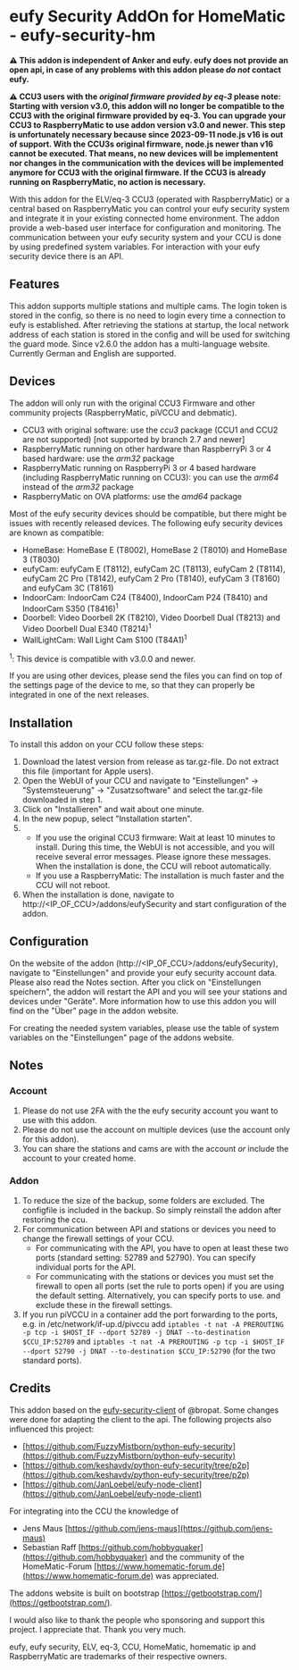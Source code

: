 # eufy Security AddOn for HomeMatic - eufy-security-hm
**:warning: This addon is independent of Anker and eufy. eufy does not provide an open api, in case of any problems with this addon please *do not* contact eufy.**

**:warning: CCU3 users with the *original firmware provided by eq-3* please note: Starting with version v3.0, this addon will no longer be compatible to the CCU3 with the original firmware provided by eq-3. You can upgrade your CCU3 to RaspberryMatic to use addon version v3.0 and newer. This step is unfortunately necessary because since 2023-09-11 node.js v16 is out of support. With the CCU3s original firmware, node.js newer than v16 cannot be executed. That means, no new devices will be implementent nor changes in the communication with the devices will be implemented anymore for CCU3 with the original firmware. If the CCU3 is already running on RaspberryMatic, no action is necessary.**

With this addon for the ELV/eq-3 CCU3 (operated with RaspberryMatic) or a central based on RaspberryMatic you can control your eufy security system and integrate it in your existing connected home environment. The addon provide a web-based user interface for configuration and monitoring. The communication between your eufy security system and your CCU is done by using predefined system variables. For interaction with your eufy security device there is an API.

## Features
This addon supports multiple stations and multiple cams. The login token is stored in the config, so there is no need to login every time a connection to eufy is established. After retrieving the stations at startup, the local network address of each station is stored in the config and will be used for switching the guard mode.
Since v2.6.0 the addon has a multi-language website. Currently German and English are supported.

## Devices
The addon will only run with the original CCU3 Firmware and other community projects (RaspberryMatic, piVCCU and debmatic).
* CCU3 with original software: use the *ccu3* package (CCU1 and CCU2 are not supported) [not supported by branch 2.7 and newer]
* RaspberryMatic running on other hardware than RaspberryPi 3 or 4 based hardware: use the *arm32* package
* RaspberryMatic running on RaspberryPi 3 or 4 based hardware (including RaspberryMatic running on CCU3): you can use the *arm64* instead of the *arm32* package
* RaspberryMatic on OVA platforms: use the *amd64* package

Most of the eufy security devices should be compatible, but there might be issues with recently released devices. The following eufy security devices are known as compatible:
* HomeBase: HomeBase E (T8002), HomeBase 2 (T8010) and HomeBase 3 (T8030)
* eufyCam: eufyCam E (T8112), eufyCam 2C (T8113), eufyCam 2 (T8114), eufyCam 2C Pro (T8142), eufyCam 2 Pro (T8140), eufyCam 3 (T8160) and eufyCam 3C (T8161)
* IndoorCam: IndoorCam C24 (T8400), IndoorCam P24 (T8410) and IndoorCam S350 (T8416)<sup>1</sup>
* Doorbell: Video Doorbell 2K (T8210), Video Doorbell Dual (T8213) and Video Doorbell Dual E340 (T8214)<sup>1</sup>
* WallLightCam: Wall Light Cam S100 (T84A1)<sup>1</sup>

<sup>1</sup>: This device is compatible with v3.0.0 and newer.

If you are using other devices, please send the files you can find on top of the settings page of the device to me, so that they can properly be integrated in one of the next releases.

## Installation
To install this addon on your CCU follow these steps:
1. Download the latest version from release as tar.gz-file. Do not extract this file (important for Apple users).
2. Open the WebUI of your CCU and navigate to "Einstellungen" -> "Systemsteuerung" -> "Zusatzsoftware" and select the tar.gz-file downloaded in step 1.
3. Click on "Installieren" and wait about one minute.
4. In the new popup, select "Installation starten".
5. - If you use the original CCU3 firmware: Wait at least 10 minutes to install. During this time, the WebUI is not accessible, and you will receive several error messages. Please ignore these messages. When the installation is done, the CCU will reboot automatically.
   - If you use a RaspberryMatic: The installation is much faster and the CCU will not reboot.
6. When the installation is done, navigate to http://<IP_OF_CCU>/addons/eufySecurity and start configuration of the addon.

## Configuration
On the website of the addon (http://<IP_OF_CCU>/addons/eufySecurity), navigate to "Einstellungen" and provide your eufy security account data. Please also read the Notes section.
After you click on "Einstellungen speichern", the addon will restart the API and you will see your stations and devices under "Geräte". More information how to use this addon you will find on the "Über" page in the addon website.

For creating the needed system variables, please use the table of system variables on the "Einstellungen" page of the addons website.

## Notes
### Account
1. Please do not use 2FA with the the eufy security account you want to use with this addon.
2. Please do not use the account on multiple devices (use the account only for this addon).
3. You can share the stations and cams are with the account *or* include the account to your created home.

### Addon
1. To reduce the size of the backup, some folders are excluded. The configfile is included in the backup. So simply reinstall the addon after restoring the ccu.
2. For communication between API and stations or devices you need to change the firewall settings of your CCU.
   - For communicating with the API, you have to open at least these two ports (standard setting: 52789 and 52790). You can specify individual ports for the API.
   - For communicating with the stations or devices you must set the firewall to open all ports (set the rule to ports open) if you are using the default setting. Alternatively, you can specify ports to use. and exclude these in the firewall settings.
3. If you run piVCCU in a container add the port forwarding to the ports, e.g. in /etc/network/if-up.d/pivccu add `iptables -t nat -A PREROUTING -p tcp -i $HOST_IF --dport 52789 -j DNAT --to-destination $CCU_IP:52789` and `iptables -t nat -A PREROUTING -p tcp -i $HOST_IF --dport 52790 -j DNAT --to-destination $CCU_IP:52790` (for the two standard ports).

## Credits
This addon based on the [eufy-security-client](https://github.com/bropat/eufy-security-client) of @bropat. Some changes were done for adapting the client to the api. The following projects also influenced this project:
- [https://github.com/FuzzyMistborn/python-eufy-security](https://github.com/FuzzyMistborn/python-eufy-security)
- [https://github.com/keshavdv/python-eufy-security/tree/p2p](https://github.com/keshavdv/python-eufy-security/tree/p2p)
- [https://github.com/JanLoebel/eufy-node-client](https://github.com/JanLoebel/eufy-node-client)

For integrating into the CCU the knowledge of
- Jens Maus [https://github.com/jens-maus](https://github.com/jens-maus)
- Sebastian Raff [https://github.com/hobbyquaker](https://github.com/hobbyquaker)
and the community of the HomeMatic-Forum [https://www.homematic-forum.de](https://www.homematic-forum.de) was appreciated.

The addons website is built on bootstrap [https://getbootstrap.com/](https://getbootstrap.com/).

I would also like to thank the people who sponsoring and support this project. I appreciate that. Thank you very much.

eufy, eufy security, ELV, eq-3, CCU, HomeMatic, homematic ip and RaspberryMatic are trademarks of their respective owners.